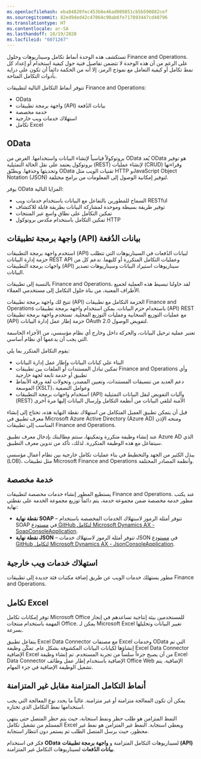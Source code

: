 ```yaml
---
ms.openlocfilehash: eba84820fec453b8e46ad009851cb5b590882cef
ms.sourcegitcommit: 82ed9ded42c47064c90ab6fe717893447cd48796
ms.translationtype: HT
ms.contentlocale: ar-SA
ms.lasthandoff: 10/19/2020
ms.locfileid: "6071267"
---
```

تستكشف هذه الوحدة أنماط تكامل وسيناريوهات وحلول Finance and Operations. على الرغم من أن هذه الوحدة لا تتضمن تفاصيل فنية حول كيفية استخدام أو إعداد كل نمط تكامل أو كيفية التعامل مع نموذج الرمز، إلا أنه من الحكمة دائماً أن تكون على دراية بأدوات التكامل المتاحة. 

تتوفر أنماط التكامل التالية لتطبيقات Finance and Operations:

- OData
- واجهة برمجة تطبيقات (API) بيانات الدُفعة
- خدمة مخصصة
- استهلاك خدمات ويب خارجية
- تكامل Excel 

## <a name="odata"></a>OData

‏‫يُعد OData بروتوكولاً قياسياً لإنشاء البيانات واستخدامها.‬ الغرض من OData هو توفير بروتوكول يعتمد على نقل الحالة التمثيلية (REST) لإنشاء عمليات (CRUD) وقراءتها وتحديثها وحذفها. ويطبّق OData تقنيات الويب مثل HTTP وJavaScript Object Notation (JSON) لتوفير إمكانية الوصول إلى المعلومات من برامج مختلفة.

يوفر OData المزايا التالية:

- السماح للمطورين بالتفاعل مع البيانات باستخدام خدمات ويب RESTful
- توفير طريقة بسيطة وموحدة لمشاركة البيانات بطريقة قابلة للاكتشاف
- تمكين التكامل على نطاق واسع عبر المنتجات
- تمكين التكامل باستخدام مكدس بروتوكول HTTP

## <a name="batch-data-api"></a>واجهة برمجة تطبيقات (API) بيانات الدُفعة

استخدم واجهة برمجة التطبيقات (API) لبيانات الدُفعات في السيناريوهات التي تتطلب حزمة إدارة البيانات REST API وعمليات التكامل المتكررة أو كليهما. تدعم كل من واجهات برمجة التطبيقات (API) سيناريوهات استيراد البيانات وسيناريوهات تصدير البيانات.

بالنسبة إلى تطبيقات Finance and Operations، لقد حاولنا تبسيط هذه العملية لجميع الأطراف المعنية، من بناة حلول التكامل إلى مستخدمي العملاء.

تتيح لك واجهة برمجة تطبيقات (API) الحزمة التكامل مع تطبيقات Finance and Operations باستخدام حزم البيانات. يمكن استخدام واجهة برمجة تطبيقات (API) REST مع عمليات التوزيع السحابية وعمليات التوزيع المحلية. تستخدم واجهة برمجة تطبيقات (API) حزمة إطار عمل إدارة البيانات OAuth 2.0 لتفويض الوصول.

تعتبر عملية ترحيل البيانات، والحركة داخل وخارج أي نظام مؤسسي، من الأجزاء الحاسمة التي يجب أن يدعمها أي نظام أساسي. 

يقوم التكامل المتكرر بما يلي:

- البناء علي كيانات البيانات وإطار عمل إدارة البيانات
- تمكين تبادل المستندات أو الملفات بين تطبيقات Finance and Operations وأي تطبيق أو خدمة تابعة لجهة خارجية
- دعم العديد من تنسيقات المستندات، وتعيين المصدر، وتحولات لغة ورقة الأنماط الموسعة (XSLT)، وعوامل التصفية
- استخدام واجهات برمجة التطبيقات (API) وآليات التفويض لنقل البيانات التمثيلية (REST) الآمنة لتلقي البيانات من أنظمة التكامل وإرسال البيانات إليها مرة أخرى

قبل أن يتمكن تطبيق العميل المتكامل من استهلاك نقطة النهاية هذه، تحتاج إلى إنشاء معرف تطبيق في Microsoft Azure Active Directory (Azure AD) ومنحه الإذن المناسب إلى تطبيقات Finance and Operations. 

عند إنشاء وظيفة متكررة وتمكينها، ستتم مطالبتك بإدخال معرف تطبيق Azure AD الذي سيتفاعل مع هذه الوظيفة المتكررة. لذلك، تأكد من تدوين معرف التطبيق.

يبذل الكثير من الجهد والتخطيط في بناء عمليات تكامل خارجية بين نظام أعمال مؤسسي (LOB)، مثل تطبيقات Microsoft Finance and Operations وأنظمة المصادر المختلفة. 

## <a name="custom-service"></a>خدمة مخصصة

يستطيع المطور إنشاء خدمات مخصصة لتطبيقات Finance and Operations. عند يكتب مطور خدمة مخصصة ضمن مجموعة خدمة، يتم دائماً توزيع مجموعة الخدمة على نقطتي نهاية:

- **نقطة نهاية SOAP** – تتوفر أمثلة الرموز لاستهلاك الخدمات المخصصة باستخدام SOAP في [مستودع GitHub لتكامل Microsoft Dynamics AX -‏ SoapConsoleApplication](https://github.com/Microsoft/Dynamics-AX-Integration/tree/master/ServiceSamples/SoapConsoleApplication/?azure-portal=true).
- **نقطة نهاية JSON** – تتوفر أمثلة الرموز لاستهلاك خدمات JSON في [مستودع GitHub لتكامل Microsoft Dynamics AX -‏ JsonConsoleApplication](https://github.com/Microsoft/Dynamics-AX-Integration/tree/master/ServiceSamples/JsonConsoleApplication/?azure-portal=true).

## <a name="consume-external-web-services"></a>استهلاك خدمات ويب خارجية
مطور يستهلك خدمات الويب عن طريق إضافة مكتبات فئة جديدة إلى تطبيقات Finance and Operations.

## <a name="excel-integration"></a>تكامل Excel
توفر إمكانات تكامل Microsoft Office للمستخدمين بيئة إنتاجية تساعدهم في إنجاز المهمة باستخدام منتجات Office. يمكن لـ Microsoft Excel تغيير البيانات وتحليلها بسرعة. 

يتفاعل تطبيق Excel Data Connector مع مصنفات Excel وخدمات OData التي تم إنشاؤها لكيانات البيانات المكشوفة بشكل عام. تمكّن وظيفة Excel Data Connector الإضافية Excel من أن يصبح جزءاً سلساً من تجربة المستخدم. تم إنشاء وظيفة Excel Data Connector الإضافية باستخدام إطار عمل وظائف Office Web الإضافية. يتم تشغيل الوظيفة الإضافية في جزء المهام.

## <a name="synchronous-vs-asynchronous-integration-patterns"></a>أنماط التكامل المتزامنة مقابل غير المتزامنة
يمكن أن تكون المعالجة متزامنة أو غير متزامنة. غالباً ما يحدد نوع المعالجة التي يجب استخدامها نمط التكامل الذي تختاره.

النمط المتزامن هو طلب حظر ونمط استجابة، حيث يتم حظر المتصل حتى ينتهي المستلم من تشغيل تكامل Excel ويعطي استجابة. النمط غير المتزامن هو نمط غير محظور، حيث يرسل المتصل الطلب ثم يستمر دون انتظار استجابة.

فكر في استخدام **OData** لسيناريوهات التكامل المتزامنة و **واجهة برمجة تطبيقات (API) بيانات الدُفعات** لسيناريوهات التكامل غير المتزامنة.

